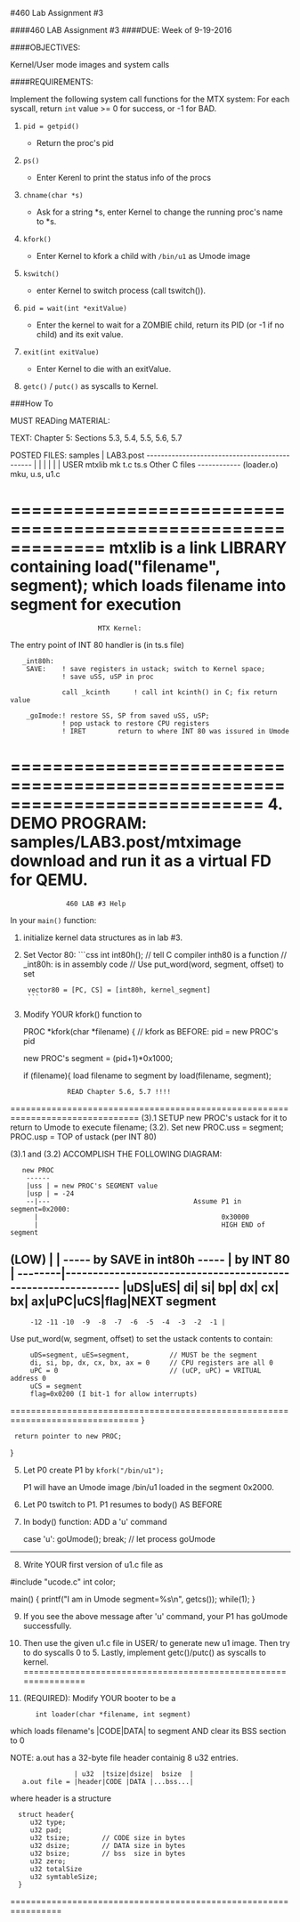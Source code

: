 #460 Lab Assignment \#3

####460 LAB Assignment \#3
####DUE: Week of 9-19-2016

####OBJECTIVES:

   Kernel/User mode images and system calls

####REQUIREMENTS:

   Implement the following system call functions for the MTX system:
   For each syscall, return `int` value >= 0 for success, or -1 for BAD.

1. `pid = getpid()`
    * Return the proc's pid

2. `ps()`  
    * Enter Kerenl to print the status info of the procs

3. `chname(char *s)`
    * Ask for a string *s, enter Kernel to change the running proc's name to *s.

4. `kfork()`
    * Enter Kernel to kfork a child with `/bin/u1` as Umode image

5. `kswitch()`
    * enter Kernel to switch process (call tswitch()).

6. `pid = wait(int *exitValue)`
    * Enter the kernel to wait for a ZOMBIE child, return its PID (or -1 if no child) and its exit value.

7. `exit(int exitValue)`
    * Enter Kernel to die with an exitValue.

8. `getc()` / `putc()` as syscalls to Kernel.



###How To

MUST READing MATERIAL:

TEXT: Chapter 5: Sections 5.3, 5.4, 5.5, 5.6, 5.7



POSTED FILES:
                    samples
                      |
                     LAB3.post
            ----------------------------------------------
             |              |        |   |    |         |
            USER          mtxlib     mk t.c ts.s  Other C files
        ------------    (loader.o)  
       mku, u.s, u1.c

=============================================================
      mtxlib is a link LIBRARY containing
             load("filename", segment);
      which loads filename into segment for execution
============================================================

                          MTX Kernel:

The entry point of  INT 80 handler is (in ts.s file)

       _int80h:
        SAVE:    ! save registers in ustack; switch to Kernel space;
                 ! save uSS, uSP in proc

                 call _kcinth      ! call int kcinth() in C; fix return value

        _goImode:! restore SS, SP from saved uSS, uSP;
                 ! pop ustack to restore CPU registers
                 ! IRET        return to where INT 80 was issured in Umode

============================================================================
4. DEMO PROGRAM:
                  samples/LAB3.post/mtximage
   download and run it as a virtual FD for QEMU.
============================================================================

                  460 LAB #3 Help

In your `main()` function:

1. initialize kernel data structures as in lab #3.

2. Set Vector 80:
        ```css
        int int80h();    // tell C compiler inth80 is a function
                         // _int80h: is in assembly code
        // Use put_word(word, segment, offset) to set

        vector80 = [PC, CS] = [int80h, kernel_segment]
        ```

3. Modify YOUR kfork() function to

   PROC *kfork(char *filename)
   {
     // kfork as BEFORE: pid = new PROC's pid

     new PROC's segment = (pid+1)*0x1000;

     if (filename){
         load filename to segment by load(filename, segment);

                  READ Chapter 5.6, 5.7 !!!!
===============================================================================
(3).1    SETUP new PROC's ustack for it to return to Umode to execute filename;
(3.2).   Set new PROC.uss = segment;
                 PROC.usp = TOP of ustack (per INT 80)

(3).1 and (3.2) ACCOMPLISH THE FOLLOWING DIAGRAM:         

       new PROC
        ------
        |uss | = new PROC's SEGMENT value
        |usp | = -24                                    
        --|---                                    Assume P1 in segment=0x2000:
          |                                              0x30000  
          |                                              HIGH END of segment
  (LOW) | |   ----- by SAVE in int80h ----- | by INT 80  |
  --------|-------------------------------------------------------------
        |uDS|uES| di| si| bp| dx| cx| bx| ax|uPC|uCS|flag|NEXT segment
  ----------------------------------------------------------------------
         -12 -11 -10  -9  -8  -7  -6  -5  -4  -3  -2  -1 |

Use put_word(w, segment, offset) to set the ustack contents to contain:

         uDS=segment, uES=segment,          // MUST be the segment
         di, si, bp, dx, cx, bx, ax = 0     // CPU registers are all 0
         uPC = 0                            // (uCP, uPC) = VRITUAL address 0
         uCS = segment
         flag=0x0200 (I bit-1 for allow interrupts)
===============================================================================
     }

     return pointer to new PROC;
   }

5. Let P0 create P1 by
   `kfork("/bin/u1");`

   P1 will have an Umode image /bin/u1 loaded in the segment 0x2000.

6. Let P0 tswitch to P1. P1 resumes to body() AS BEFORE

7. In body() function: ADD a 'u' command

      case 'u': goUmode();  break;   // let process goUmode
-----------------------------------------------------------------------

8. Write YOUR first version of u1.c file as


#include "ucode.c"
int color;

main()
{
   printf("I am in Umode segment=%s\n", getcs());
   while(1);
}

9. If you see the above message after 'u' command,
   your P1 has goUmode successfully.


10. Then use the given u1.c file in USER/ to generate new u1 image.
    Then try to do syscalls 0 to 5.
    Lastly, implement getc()/putc() as syscalls to kernel.
===============================================================

11. (REQUIRED): Modify YOUR booter to be a

           int loader(char *filename, int segment)

 which loads filename's |CODE|DATA| to segment AND clear its BSS section to 0

 NOTE: a.out has a 32-byte file header containig 8 u32 entries.

                    | u32  |tsize|dsize|  bsize  |   
       a.out file = |header|CODE |DATA |...bss...|

where header is a structure

      struct header{
         u32 type;          
         u32 pad;
         u32 tsize;        // CODE size in bytes
         u32 dsize;        // DATA size in bytes
         u32 bsize;        // bss  size in bytes
         u32 zero;
         u32 totalSize
         u32 symtableSize;
      }
================================================================
